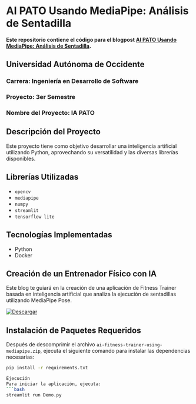 # AI PATO Usando MediaPipe: Análisis de Sentadilla

**Este repositorio contiene el código para el blogpost [AI PATO Usando MediaPipe: Análisis de Sentadilla](https://learnopencv.com/ai-fitness-trainer-using-mediapipe/).**

## Universidad Autónoma de Occidente
### Carrera: Ingeniería en Desarrollo de Software
### Proyecto: 3er Semestre
### Nombre del Proyecto: IA PATO

## Descripción del Proyecto

Este proyecto tiene como objetivo desarrollar una inteligencia artificial utilizando Python, aprovechando su versatilidad y las diversas librerías disponibles.

## Librerías Utilizadas

- `opencv`
- `mediapipe`
- `numpy`
- `streamlit`
- `tensorflow lite`

## Tecnologías Implementadas

- Python
- Docker

## Creación de un Entrenador Físico con IA

Este blog te guiará en la creación de una aplicación de Fitness Trainer basada en inteligencia artificial que analiza la ejecución de sentadillas utilizando MediaPipe Pose.

[![Descargar](https://learnopencv.com/wp-content/uploads/2022/07/download-button-e1657285155454.png)](https://www.dropbox.com/scl/fo/zzzj97nb0qfvp6y5bb4i1/h?dl=1&rlkey=kocz4scgphsgt88xy9k6vktxx)

## Instalación de Paquetes Requeridos

Después de descomprimir el archivo `ai-fitness-trainer-using-mediapipe.zip`, ejecuta el siguiente comando para instalar las dependencias necesarias:

```bash
pip install -r requirements.txt

Ejecución
Para iniciar la aplicación, ejecuta:
```bash
streamlit run Demo.py
